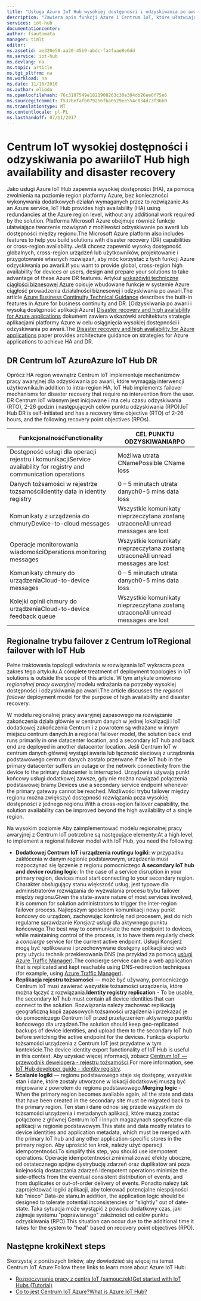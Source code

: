 ```yaml
---
title: "Usługa Azure IoT Hub wysokiej dostępności i odzyskiwania po awarii | Dokumentacja firmy Microsoft"
description: "Zawiera opis funkcji Azure i Centrum IoT, które ułatwiają tworzenie wysokiej dostępności rozwiązania Azure IoT z po awarii możliwości odzyskiwania."
services: iot-hub
documentationcenter: 
author: fsautomata
manager: timlt
editor: 
ms.assetid: ae320e58-aa20-45b9-abdc-fa4faae8e6dd
ms.service: iot-hub
ms.devlang: na
ms.topic: article
ms.tgt_pltfrm: na
ms.workload: na
ms.date: 11/16/2016
ms.author: elioda
ms.openlocfilehash: 76c3187549e1821908263c30e394db26ee6f75e6
ms.sourcegitcommit: f537befafb079256fba0529ee554c034d73f36b0
ms.translationtype: MT
ms.contentlocale: pl-PL
ms.lasthandoff: 07/11/2017
---
```

# <a name="iot-hub-high-availability-and-disaster-recovery"></a><span data-ttu-id="7ef61-103">Centrum IoT wysokiej dostępności i odzyskiwania po awarii</span><span class="sxs-lookup"><span data-stu-id="7ef61-103">IoT Hub high availability and disaster recovery</span></span>
<span data-ttu-id="7ef61-104">Jako usługi Azure IoT Hub zapewnia wysokiej dostępności (HA), za pomocą zwolnienia na poziomie region platformy Azure, bez konieczności wykonywania dodatkowych działań wymaganych przez to rozwiązanie.</span><span class="sxs-lookup"><span data-stu-id="7ef61-104">As an Azure service, IoT Hub provides high availability (HA) using redundancies at the Azure region level, without any additional work required by the solution.</span></span> <span data-ttu-id="7ef61-105">Platforma Microsoft Azure obejmuje również funkcje ułatwiające tworzenie rozwiązań z możliwości odzyskiwanie po awarii lub dostępności między regionu.</span><span class="sxs-lookup"><span data-stu-id="7ef61-105">The Microsoft Azure platform also includes features to help you build solutions with disaster recovery (DR) capabilities or cross-region availability.</span></span> <span data-ttu-id="7ef61-106">Jeśli chcesz zapewnić wysoką dostępność globalnych, cross-region urządzeń lub użytkowników, projektowanie i przygotowanie własnych rozwiązań, aby móc korzystać z tych funkcji Azure odzyskiwania po awarii.</span><span class="sxs-lookup"><span data-stu-id="7ef61-106">If you want to provide global, cross-region high availability for devices or users, design and prepare your solutions to take advantage of these Azure DR features.</span></span> <span data-ttu-id="7ef61-107">Artykuł [wskazówki techniczne ciągłości biznesowej Azure](../resiliency/resiliency-technical-guidance.md) opisuje wbudowane funkcje w systemie Azure ciągłość prowadzenia działalności biznesowej i odzyskiwania po awarii.</span><span class="sxs-lookup"><span data-stu-id="7ef61-107">The article [Azure Business Continuity Technical Guidance](../resiliency/resiliency-technical-guidance.md) describes the built-in features in Azure for business continuity and DR.</span></span> <span data-ttu-id="7ef61-108">[Odzyskiwania po awarii i wysoką dostępność aplikacji Azure] [ Disaster recovery and high availability for Azure applications] dokument zawiera wskazówki architektura strategie aplikacjami platformy Azure w celu osiągnięcia wysokiej dostępności i odzyskiwania po awarii.</span><span class="sxs-lookup"><span data-stu-id="7ef61-108">The [Disaster recovery and high availability for Azure applications][Disaster recovery and high availability for Azure applications] paper provides architecture guidance on strategies for Azure applications to achieve HA and DR.</span></span>

## <a name="azure-iot-hub-dr"></a><span data-ttu-id="7ef61-109">DR Centrum IoT Azure</span><span class="sxs-lookup"><span data-stu-id="7ef61-109">Azure IoT Hub DR</span></span>
<span data-ttu-id="7ef61-110">Oprócz HA region wewnątrz Centrum IoT implementuje mechanizmów pracy awaryjnej dla odzyskiwania po awarii, które wymagają interwencji użytkownika.</span><span class="sxs-lookup"><span data-stu-id="7ef61-110">In addition to intra-region HA, IoT Hub implements failover mechanisms for disaster recovery that require no intervention from the user.</span></span> <span data-ttu-id="7ef61-111">DR Centrum IoT własnym jest inicjowane i ma celu czasu odzyskiwania (RTO), 2-26 godzin i następujących celów punktu odzyskiwania (RPO).</span><span class="sxs-lookup"><span data-stu-id="7ef61-111">IoT Hub DR is self-initiated and has a recovery time objective (RTO) of 2-26 hours, and the following recovery point objectives (RPOs).</span></span>

| <span data-ttu-id="7ef61-112">Funkcjonalność</span><span class="sxs-lookup"><span data-stu-id="7ef61-112">Functionality</span></span> | <span data-ttu-id="7ef61-113">CEL PUNKTU ODZYSKIWANIA</span><span class="sxs-lookup"><span data-stu-id="7ef61-113">RPO</span></span> |
| --- | --- |
| <span data-ttu-id="7ef61-114">Dostępność usługi dla operacji rejestru i komunikacji</span><span class="sxs-lookup"><span data-stu-id="7ef61-114">Service availability for registry and communication operations</span></span> |<span data-ttu-id="7ef61-115">Możliwa utrata CName</span><span class="sxs-lookup"><span data-stu-id="7ef61-115">Possible CName loss</span></span> |
| <span data-ttu-id="7ef61-116">Danych tożsamości w rejestrze tożsamości</span><span class="sxs-lookup"><span data-stu-id="7ef61-116">Identity data in identity registry</span></span> |<span data-ttu-id="7ef61-117">0 – 5 minutach utrata danych</span><span class="sxs-lookup"><span data-stu-id="7ef61-117">0-5 mins data loss</span></span> |
| <span data-ttu-id="7ef61-118">Komunikaty z urządzenia do chmury</span><span class="sxs-lookup"><span data-stu-id="7ef61-118">Device-to-cloud messages</span></span> |<span data-ttu-id="7ef61-119">Wszystkie komunikaty nieprzeczytana zostaną utracone</span><span class="sxs-lookup"><span data-stu-id="7ef61-119">All unread messages are lost</span></span> |
| <span data-ttu-id="7ef61-120">Operacje monitorowania wiadomości</span><span class="sxs-lookup"><span data-stu-id="7ef61-120">Operations monitoring messages</span></span> |<span data-ttu-id="7ef61-121">Wszystkie komunikaty nieprzeczytana zostaną utracone</span><span class="sxs-lookup"><span data-stu-id="7ef61-121">All unread messages are lost</span></span> |
| <span data-ttu-id="7ef61-122">Komunikaty chmury do urządzenia</span><span class="sxs-lookup"><span data-stu-id="7ef61-122">Cloud-to-device messages</span></span> |<span data-ttu-id="7ef61-123">0 – 5 minutach utrata danych</span><span class="sxs-lookup"><span data-stu-id="7ef61-123">0-5 mins data loss</span></span> |
| <span data-ttu-id="7ef61-124">Kolejki opinii chmury do urządzenia</span><span class="sxs-lookup"><span data-stu-id="7ef61-124">Cloud-to-device feedback queue</span></span> |<span data-ttu-id="7ef61-125">Wszystkie komunikaty nieprzeczytana zostaną utracone</span><span class="sxs-lookup"><span data-stu-id="7ef61-125">All unread messages are lost</span></span> |

## <a name="regional-failover-with-iot-hub"></a><span data-ttu-id="7ef61-126">Regionalne trybu failover z Centrum IoT</span><span class="sxs-lookup"><span data-stu-id="7ef61-126">Regional failover with IoT Hub</span></span>
<span data-ttu-id="7ef61-127">Pełne traktowania topologii wdrażania w rozwiązania IoT wykracza poza zakres tego artykułu.</span><span class="sxs-lookup"><span data-stu-id="7ef61-127">A complete treatment of deployment topologies in IoT solutions is outside the scope of this article.</span></span> <span data-ttu-id="7ef61-128">W tym artykule omówiono *regionalnej pracy awaryjnej* modelu wdrażania na potrzeby wysokiej dostępności i odzyskiwania po awarii.</span><span class="sxs-lookup"><span data-stu-id="7ef61-128">The article discusses the *regional failover* deployment model for the purpose of high availability and disaster recovery.</span></span>

<span data-ttu-id="7ef61-129">W modelu regionalnej pracy awaryjnej zapasowego na rozwiązanie zakończenia działa głównie w centrum danych w jednej lokalizacji i IoT dodatkowej zakończenia Centrum i z powrotem są wdrażane w innym miejscu centrum danych.</span><span class="sxs-lookup"><span data-stu-id="7ef61-129">In a regional failover model, the solution back end runs primarily in one datacenter location, and a secondary IoT hub and back end are deployed in another datacenter location.</span></span> <span data-ttu-id="7ef61-130">Jeśli Centrum IoT w centrum danych głównej wystąpi awaria lub łączność sieciową z urządzenia podstawowego centrum danych zostało przerwane.</span><span class="sxs-lookup"><span data-stu-id="7ef61-130">If the IoT hub in the primary datacenter suffers an outage or the network connectivity from the device to the primary datacenter is interrupted.</span></span> <span data-ttu-id="7ef61-131">Urządzenia używają punkt końcowy usługi dodatkowej zawsze, gdy nie można nawiązać połączenia podstawowej bramy.</span><span class="sxs-lookup"><span data-stu-id="7ef61-131">Devices use a secondary service endpoint whenever the primary gateway cannot be reached.</span></span> <span data-ttu-id="7ef61-132">Możliwości trybu failover między regionu można zwiększyć dostępność rozwiązania poza wysokiej dostępności z jednego regionu.</span><span class="sxs-lookup"><span data-stu-id="7ef61-132">With a cross-region failover capability, the solution availability can be improved beyond the high availability of a single region.</span></span>

<span data-ttu-id="7ef61-133">Na wysokim poziomie Aby zaimplementować modelu regionalnej pracy awaryjnej z Centrum IoT potrzebne są następujące elementy:</span><span class="sxs-lookup"><span data-stu-id="7ef61-133">At a high level, to implement a regional failover model with IoT Hub, you need the following:</span></span>

* <span data-ttu-id="7ef61-134">**Dodatkowej Centrum IoT i urządzenia routingu logiki**: w przypadku zakłócenia w danym regionie podstawowym, urządzenia musi rozpoczynać się łączenie z regionu pomocniczego.</span><span class="sxs-lookup"><span data-stu-id="7ef61-134">**A secondary IoT hub and device routing logic**: In the case of a service disruption in your primary region, devices must start connecting to your secondary region.</span></span> <span data-ttu-id="7ef61-135">Charakter obsługujący stanu większość usług, jest typowe dla administratorów rozwiązania do wyzwalania procesu trybu failover między regionu.</span><span class="sxs-lookup"><span data-stu-id="7ef61-135">Given the state-aware nature of most services involved, it is common for solution administrators to trigger the inter-region failover process.</span></span> <span data-ttu-id="7ef61-136">Najlepszym sposobem komunikacji nowy punkt końcowy do urządzeń, zachowując kontrolę nad procesem, jest do nich regularne sprawdzanie *Konsjerż* usługi dla aktywnego punktu końcowego.</span><span class="sxs-lookup"><span data-stu-id="7ef61-136">The best way to communicate the new endpoint to devices, while maintaining control of the process, is to have them regularly check a *concierge* service for the current active endpoint.</span></span> <span data-ttu-id="7ef61-137">Usługi Konsjerż mogą być replikowane i przechowywane dostępny aplikacji sieci web przy użyciu technik przekierowania DNS (na przykład za pomocą [usługi Azure Traffic Manager][Azure Traffic Manager]).</span><span class="sxs-lookup"><span data-stu-id="7ef61-137">The concierge service can be a web application that is replicated and kept reachable using DNS-redirection techniques (for example, using [Azure Traffic Manager][Azure Traffic Manager]).</span></span>
* <span data-ttu-id="7ef61-138">**Replikacja rejestru tożsamości** — może być używany, pomocniczego Centrum IoT musi zawierać wszystkie tożsamości urządzenia, które można łączyć z rozwiązania.</span><span class="sxs-lookup"><span data-stu-id="7ef61-138">**Identity registry replication** - To be usable, the secondary IoT hub must contain all device identities that can connect to the solution.</span></span> <span data-ttu-id="7ef61-139">Rozwiązania należy zachować replikacją geograficzną kopii zapasowych tożsamości urządzenia i przekazać je do pomocniczego Centrum IoT przed przełączeniem aktywnego punktu końcowego dla urządzeń.</span><span class="sxs-lookup"><span data-stu-id="7ef61-139">The solution should keep geo-replicated backups of device identities, and upload them to the secondary IoT hub before switching the active endpoint for the devices.</span></span> <span data-ttu-id="7ef61-140">Funkcja eksportu tożsamości urządzenia z Centrum IoT jest przydatne w tym kontekście.</span><span class="sxs-lookup"><span data-stu-id="7ef61-140">The device identity export functionality of IoT Hub is useful in this context.</span></span> <span data-ttu-id="7ef61-141">Aby uzyskać więcej informacji, zobacz [Centrum IoT — przewodnik dewelopera - rejestru tożsamości][IoT Hub developer guide - identity registry].</span><span class="sxs-lookup"><span data-stu-id="7ef61-141">For more information, see [IoT Hub developer guide - identity registry][IoT Hub developer guide - identity registry].</span></span>
* <span data-ttu-id="7ef61-142">**Scalanie logiki** — regionu podstawowego staje się dostępny, wszystkie stan i dane, które zostały utworzone w lokacji dodatkowej muszą być migrowane z powrotem do regionu podstawowego.</span><span class="sxs-lookup"><span data-stu-id="7ef61-142">**Merging logic** - When the primary region becomes available again, all the state and data that have been created in the secondary site must be migrated back to the primary region.</span></span> <span data-ttu-id="7ef61-143">Ten stan i dane odnosi się przede wszystkim do tożsamości urządzenia i metadanych aplikacji, które muszą zostać połączone z głównej Centrum IoT i innych magazynach specyficzne dla aplikacji w regionie podstawowym.</span><span class="sxs-lookup"><span data-stu-id="7ef61-143">This state and data mostly relates to device identities and application metadata, which must be merged with the primary IoT hub and any other application-specific stores in the primary region.</span></span> <span data-ttu-id="7ef61-144">Aby uprościć ten krok, należy użyć operacji idempotentności.</span><span class="sxs-lookup"><span data-stu-id="7ef61-144">To simplify this step, you should use idempotent operations.</span></span> <span data-ttu-id="7ef61-145">Operacje idempotentności zminimalizować efekty uboczne, od ostatecznego spójne dystrybucję zdarzeń oraz duplikatów ani poza kolejnością dostarczania zdarzeń.</span><span class="sxs-lookup"><span data-stu-id="7ef61-145">Idempotent operations minimize the side-effects from the eventual consistent distribution of events, and from duplicates or out-of-order delivery of events.</span></span> <span data-ttu-id="7ef61-146">Ponadto należy tak zaprojektować logiki aplikacji, aby tolerować potencjalne niespójności lub "nieco" Data-ze stanu.</span><span class="sxs-lookup"><span data-stu-id="7ef61-146">In addition, the application logic should be designed to tolerate potential inconsistencies or "slightly" out of date-state.</span></span> <span data-ttu-id="7ef61-147">Taka sytuacja może wystąpić z powodu dodatkowy czas, jaki zajmuje systemu "poprawianego" zależności od celów punktu odzyskiwania (RPO).</span><span class="sxs-lookup"><span data-stu-id="7ef61-147">This situation can occur due to the additional time it takes for the system to "heal" based on recovery point objectives (RPO).</span></span>

## <a name="next-steps"></a><span data-ttu-id="7ef61-148">Następne kroki</span><span class="sxs-lookup"><span data-stu-id="7ef61-148">Next steps</span></span>
<span data-ttu-id="7ef61-149">Skorzystaj z poniższych linków, aby dowiedzieć się więcej na temat Centrum IoT Azure:</span><span class="sxs-lookup"><span data-stu-id="7ef61-149">Follow these links to learn more about Azure IoT Hub:</span></span>

* <span data-ttu-id="7ef61-150">[Rozpoczynanie pracy z centra IoT (samouczek)][lnk-get-started]</span><span class="sxs-lookup"><span data-stu-id="7ef61-150">[Get started with IoT Hubs (Tutorial)][lnk-get-started]</span></span>
* <span data-ttu-id="7ef61-151">[Co to jest Centrum IoT Azure?][What is Azure IoT Hub?]</span><span class="sxs-lookup"><span data-stu-id="7ef61-151">[What is Azure IoT Hub?][What is Azure IoT Hub?]</span></span>

[Disaster recovery and high availability for Azure applications]: ../resiliency/resiliency-disaster-recovery-high-availability-azure-applications.md
[Azure Business Continuity Technical Guidance]: https://azure.microsoft.com/documentation/articles/resiliency-technical-guidance/
[Azure Traffic Manager]: https://azure.microsoft.com/documentation/services/traffic-manager/
[IoT Hub developer guide - identity registry]: iot-hub-devguide-identity-registry.md

[lnk-get-started]: iot-hub-csharp-csharp-getstarted.md
[What is Azure IoT Hub?]: iot-hub-what-is-iot-hub.md
